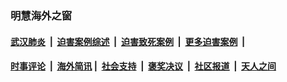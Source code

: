 
### 明慧海外之窗

####  [武汉肺炎](indexes/365.md?t=06171801) &nbsp;|&nbsp;  [迫害案例综述](indexes/328.md?t=06171801) &nbsp;|&nbsp; [迫害致死案例](indexes/277.md?t=06171801)  &nbsp;|&nbsp; [更多迫害案例](indexes/81.md?t=06171801)  &nbsp;|&nbsp; 
####  [时事评论](indexes/19.md?t=06171801) &nbsp;|&nbsp; [海外简讯](indexes/245.md?t=06171801)&nbsp;|&nbsp;  [社会支持](indexes/140.md?t=06171801) &nbsp;|&nbsp; [褒奖决议](indexes/282.md?t=06171801) &nbsp;|&nbsp; [社区报道](indexes/91.md?t=06171801)  &nbsp;|&nbsp; [天人之间](indexes/78.md?t=06171801) 

